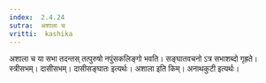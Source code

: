 ```yaml
---
index:  2.4.24
sutra:  अशाला च
vritti:  kashika 
---
```


अशाला च या सभा तदन्तस् तत्पुरुषो नपुंसकलिङ्गो भवति। सङ्घातवचनो ऽत्र सभाशब्दो गृह्रते। स्त्रीसभम्। दासीसभम्। दासीसङ्घातः इत्यर्थः। अशाला इति किम्। अनाथकुटी इत्यर्थः।

